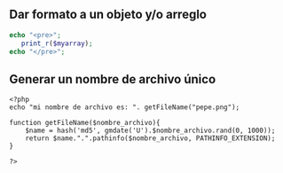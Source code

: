 ## Dar formato a un objeto y/o arreglo
```php 
echo "<pre>";
   print_r($myarray);
echo "</pre>";
```

## Generar un nombre de archivo único

    <?php 
    echo "mi nombre de archivo es: ". getFileName("pepe.png");

    function getFileName($nombre_archivo){
        $name = hash('md5', gmdate('U').$nombre_archivo.rand(0, 1000)); 
        return $name.".".pathinfo($nombre_archivo, PATHINFO_EXTENSION);
    }

    ?>
